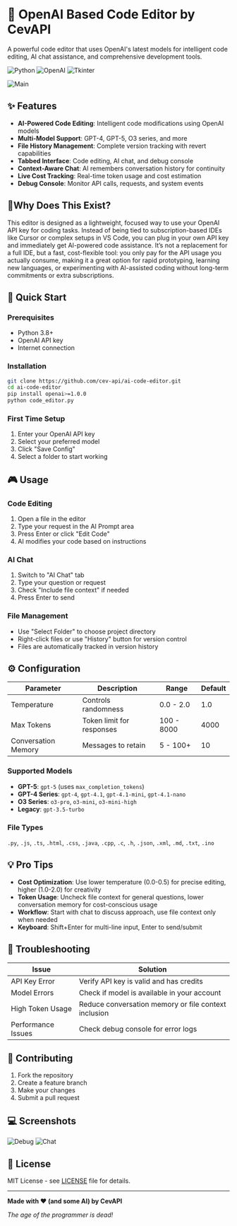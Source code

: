 # 🤖 OpenAI Based Code Editor by CevAPI

A powerful code editor that uses OpenAI's latest models for intelligent code editing, AI chat assistance, and comprehensive development tools.

![Python](https://img.shields.io/badge/Python-3.8+-blue.svg)
![OpenAI](https://img.shields.io/badge/OpenAI-API-orange.svg)
![Tkinter](https://img.shields.io/badge/Tkinter-GUI-green.svg)

![Main](https://i.imgur.com/QuJ5mKw.png)

## ✨ Features

- **AI-Powered Code Editing**: Intelligent code modifications using OpenAI models
- **Multi-Model Support**: GPT-4, GPT-5, O3 series, and more
- **File History Management**: Complete version tracking with revert capabilities
- **Tabbed Interface**: Code editing, AI chat, and debug console
- **Context-Aware Chat**: AI remembers conversation history for continuity
- **Live Cost Tracking**: Real-time token usage and cost estimation
- **Debug Console**: Monitor API calls, requests, and system events

## 🤔Why Does This Exist?
This editor is designed as a lightweight, focused way to use your OpenAI API key for coding tasks. Instead of being tied to subscription-based IDEs like Cursor or complex setups in VS Code, you can plug in your own API key and immediately get AI-powered code assistance.
It’s not a replacement for a full IDE, but a fast, cost-flexible tool: you only pay for the API usage you actually consume, making it a great option for rapid prototyping, learning new languages, or experimenting with AI-assisted coding without long-term commitments or extra subscriptions.


## 🚀 Quick Start

### Prerequisites
- Python 3.8+
- OpenAI API key
- Internet connection

### Installation
```bash
git clone https://github.com/cev-api/ai-code-editor.git
cd ai-code-editor
pip install openai>=1.0.0
python code_editor.py
```

### First Time Setup
1. Enter your OpenAI API key
2. Select your preferred model
3. Click "Save Config"
4. Select a folder to start working

## 🎮 Usage

### **Code Editing**
1. Open a file in the editor
2. Type your request in the AI Prompt area
3. Press Enter or click "Edit Code"
4. AI modifies your code based on instructions

### **AI Chat**
1. Switch to "AI Chat" tab
2. Type your question or request
3. Check "Include file context" if needed
4. Press Enter to send

### **File Management**
- Use "Select Folder" to choose project directory
- Right-click files or use "History" button for version control
- Files are automatically tracked in version history

## ⚙️ Configuration

| Parameter | Description | Range | Default |
|-----------|-------------|-------|---------|
| Temperature | Controls randomness | 0.0 - 2.0 | 1.0 |
| Max Tokens | Token limit for responses | 100 - 8000 | 4000 |
| Conversation Memory | Messages to retain | 5 - 100+ | 10 |

### **Supported Models**
- **GPT-5**: `gpt-5` (uses `max_completion_tokens`)
- **GPT-4 Series**: `gpt-4`, `gpt-4.1`, `gpt-4.1-mini`, `gpt-4.1-nano`
- **O3 Series**: `o3-pro`, `o3-mini`, `o3-mini-high`
- **Legacy**: `gpt-3.5-turbo`

### **File Types**
`.py`, `.js`, `.ts`, `.html`, `.css`, `.java`, `.cpp`, `.c`, `.h`, `.json`, `.xml`, `.md`, `.txt`, `.ino`

## 💡 Pro Tips

- **Cost Optimization**: Use lower temperature (0.0-0.5) for precise editing, higher (1.0-2.0) for creativity
- **Token Usage**: Uncheck file context for general questions, lower conversation memory for cost-conscious usage
- **Workflow**: Start with chat to discuss approach, use file context only when needed
- **Keyboard**: Shift+Enter for multi-line input, Enter to send/submit

## 🔧 Troubleshooting

| Issue | Solution |
|-------|----------|
| API Key Error | Verify API key is valid and has credits |
| Model Errors | Check if model is available in your account |
| High Token Usage | Reduce conversation memory or file context inclusion |
| Performance Issues | Check debug console for error logs |

## 🤝 Contributing

1. Fork the repository
2. Create a feature branch
3. Make your changes
4. Submit a pull request

## 💻 Screenshots
![Debug](https://i.imgur.com/w1vQTia.png)
![Chat](https://i.imgur.com/Ix32HSi.png)


## 📄 License

MIT License - see [LICENSE](LICENSE) file for details.

---

**Made with ❤️ (and some AI) by CevAPI**

*The age of the programmer is dead!*
